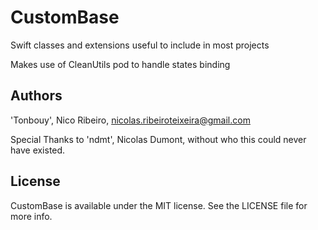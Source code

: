 # CustomBase
Swift classes and extensions useful to include in most projects

Makes use of CleanUtils pod to handle states binding

## Authors

'Tonbouy', Nico Ribeiro, nicolas.ribeiroteixeira@gmail.com

Special Thanks to 'ndmt', Nicolas Dumont, without who this could never have existed.

## License

CustomBase is available under the MIT license. See the LICENSE file for more info.
